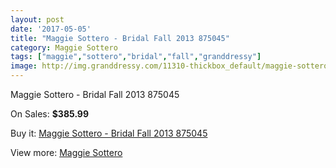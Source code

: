```yaml
---
layout: post
date: '2017-05-05'
title: "Maggie Sottero - Bridal Fall 2013 875045"
category: Maggie Sottero
tags: ["maggie","sottero","bridal","fall","granddressy"]
image: http://img.granddressy.com/11310-thickbox_default/maggie-sottero-bridal-fall-2013-875045.jpg
---
```

Maggie Sottero - Bridal Fall 2013 875045

On Sales: **$385.99**
<a href="https://www.granddressy.com/en/maggie-sottero/10405-maggie-sottero-bridal-fall-2013-875045.html"><amp-img layout="responsive" width="600" height="600" src="//img.granddressy.com/11310-thickbox_default/maggie-sottero-bridal-fall-2013-875045.jpg" alt="Maggie Sottero - Bridal Fall 2013 875045 0" /></a>

Buy it: [Maggie Sottero - Bridal Fall 2013 875045](https://www.granddressy.com/en/maggie-sottero/10405-maggie-sottero-bridal-fall-2013-875045.html "Maggie Sottero - Bridal Fall 2013 875045")

View more: [Maggie Sottero](https://www.granddressy.com/en/13-maggie-sottero "Maggie Sottero")